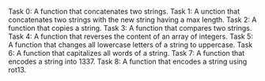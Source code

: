 Task 0: A function that concatenates two strings.
Task 1: A unction that concatenates two strings with the new string having a max length.
Task 2: A function that copies a string.
Task 3: A function that compares two strings.
Task 4: A function that reverses the content of an array of integers.
Task 5: A function that changes all lowercase letters of a string to uppercase.
Task 6: A function that capitalizes all words of a string.
Task 7: A function that encodes a string into 1337.
Task 8: A function that encodes a string using rot13.
